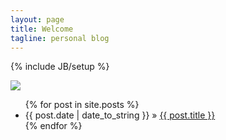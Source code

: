 ```yaml
---
layout: page
title: Welcome
tagline: personal blog
---
```

{% include JB/setup %}
<div class="bd">
	<img src="http://www.bz55.com/uploads/allimg/150309/139-150309101A0.jpg"/>
</div>
<ul class="posts">
  {% for post in site.posts %}
    <li><span>{{ post.date | date_to_string }}</span> &raquo; <a href="{{ BASE_PATH }}{{ post.url }}">{{ post.title }}</a></li>
  {% endfor %}
</ul>

